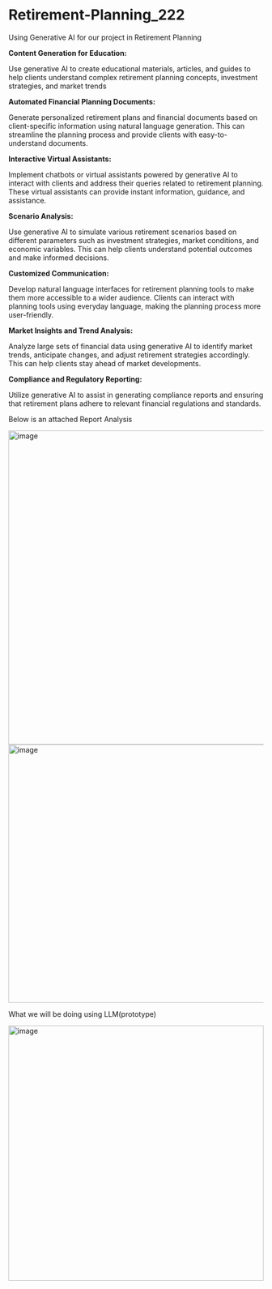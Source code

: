 # Retirement-Planning_222

Using Generative AI for our project in Retirement Planning

__Content Generation for Education:__

Use generative AI to create educational materials, articles, and guides to help clients understand complex retirement planning concepts, investment strategies, and market trends

__Automated Financial Planning Documents:__


Generate personalized retirement plans and financial documents based on client-specific information using natural language generation. This can streamline the planning process and provide clients with easy-to-understand documents.

__Interactive Virtual Assistants:__


Implement chatbots or virtual assistants powered by generative AI to interact with clients and address their queries related to retirement planning. These virtual assistants can provide instant information, guidance, and assistance.

__Scenario Analysis:__


Use generative AI to simulate various retirement scenarios based on different parameters such as investment strategies, market conditions, and economic variables. This can help clients understand potential outcomes and make informed decisions.

__Customized Communication:__


Develop natural language interfaces for retirement planning tools to make them more accessible to a wider audience. Clients can interact with planning tools using everyday language, making the planning process more user-friendly.

__Market Insights and Trend Analysis:__


Analyze large sets of financial data using generative AI to identify market trends, anticipate changes, and adjust retirement strategies accordingly. This can help clients stay ahead of market developments.

__Compliance and Regulatory Reporting:__


Utilize generative AI to assist in generating compliance reports and ensuring that retirement plans adhere to relevant financial regulations and standards.

Below is an attached Report Analysis 


<img width="620" alt="image" src="https://github.com/Shaili773/Retirement-Planning_222/assets/71250299/2f31bf37-a971-44a2-a066-dbb642eebb0d">




<img width="510" alt="image" src="https://github.com/Shaili773/Retirement-Planning_222/assets/71250299/5c491e68-abc4-4e2b-8dac-cfdcb7a06496">


What we will be doing using LLM(prototype)


<img width="504" alt="image" src="https://github.com/Shaili773/Retirement-Planning_222/assets/71250299/f4aba992-a884-41d7-b168-2390af6502a3">


